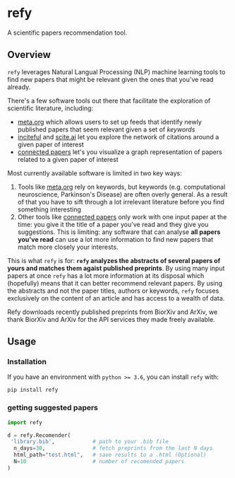 # refy
A scientific papers recommendation tool.

## Overview
`refy` leverages Natural Langual Processing (NLP) machine learning tools to find new papers that might be relevant given the ones that you've read already. 

There's a few software tools out there that facilitate the exploration of scientific literature, including:
* [meta.org](https://www.meta.org/) which allows users to set up feeds that identify newly published papers that seem relevant given a set of *keywords*
* [inciteful](https://inciteful.xyz/) and [scite.ai](https://scite.ai/) let you explore the network of citations around a given paper of interest
* [connected papers](https://www.connectedpapers.com/) let's you visualize a graph representation of papers related to a given paper of interest

Most currently available software is limited in two key ways:
1. Tools like [meta.org](https://www.meta.org/) rely on keywords, but keywords (e.g. computational neuroscience, Parkinson's Disease) are often overly general. As a result of that you have to sift through a lot irrelevant literature before you find something interesting
2. Other tools like [connected papers](https://www.connectedpapers.com/) only work with one input paper at the time: you give it the title of a paper you've read and they give you suggestions. This is limiting: any software that can analyse **all papers you've read** can use a lot more information to find new papers that match more closely your interests.

This is what `refy` is for: **`refy` analyzes the abstracts of several papers of yours and matches them agaist published preprints**. By using many input papers at once `refy` has a lot more information at its disposal which (hopefully) means that it can better recommend relevant papers. By using the abstracts and not the paper titles, authors or keywords, `refy` focuses exclusively on the content of an article and has access to a wealth of data.

Refy downloads recently published preprints from BiorXiv and ArXiv, we thank BiorXiv and ArXiv for the API services they made freely available.

## Usage
### Installation
If you have an environment with `python >= 3.6`, you can install `refy` with:
```
pip install refy
```
### getting suggested papers
```python
import refy

d = refy.Recomender(
 'library.bib',            # path to your .bib file
  n_days=30,               # fetch preprints from the last N days
  html_path="test.html",   # save results to a .html (Optional)
  N=10                     # number of recomended papers 
)
```

